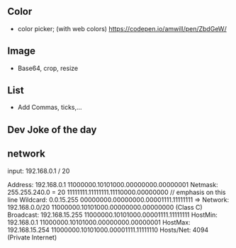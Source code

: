 ## Color
* color picker; (with web colors)
https://codepen.io/amwill/pen/ZbdGeW/

## Image
* Base64, crop, resize

## List
* Add Commas, ticks,...


## Dev Joke of the day

## network

input: 192.168.0.1 / 20

Address:   192.168.0.1           11000000.10101000.00000000.00000001
Netmask:   255.255.240.0 = 20    11111111.11111111.11110000.00000000 // emphasis on this line
Wildcard:  0.0.15.255            00000000.00000000.00001111.11111111
=>
Network:   192.168.0.0/20        11000000.10101000.00000000.00000000 (Class C)
Broadcast: 192.168.15.255        11000000.10101000.00001111.11111111
HostMin:   192.168.0.1           11000000.10101000.00000000.00000001
HostMax:   192.168.15.254        11000000.10101000.00001111.11111110
Hosts/Net: 4094                  (Private Internet)